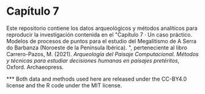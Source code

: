# Capítulo 7
Este repositorio contiene los datos arqueológicos y métodos analíticos para reproducir la investigación contenida en el "Capítulo 7 · Un caso práctico. Modelos de procesos de puntos para el estudio del Megalitismo de A Serra do Barbanza (Noroeste de la Península Ibérica). ", perteneciente al libro Carrero-Pazos, M. (2021). *Arqueología del Paisaje Computacional. Métodos y técnicas para estudiar decisiones humanas en paisajes pretéritos*, Oxford. Archaeopress.

*** Both data and methods used here are released under the CC-BY4.0 license and the R code under the MIT license.



